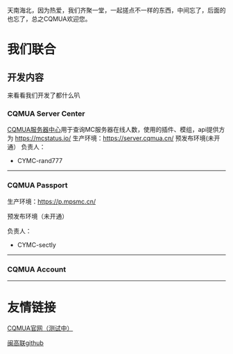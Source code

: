 天南海北，因为热爱，我们齐聚一堂，一起搓点不一样的东西，中间忘了，后面的也忘了，总之CQMUA欢迎您。
# 我们联合

## 开发内容
来看看我们开发了都什么叭
### CQMUA Server Center
[CQMUA服务器中心](https://github.com/CQMUA/CQMUA-MC-ServerCenter)用于查询MC服务器在线人数，使用的插件、模组，api提供方为 https://mcstatus.io/
生产环境：https://server.cqmua.cn/
预发布环境(未开通）
负责人：
- CYMC-rand777

---

### CQMUA Passport

生产环境：https://p.mpsmc.cn/

预发布环境（未开通）

负责人：

- CYMC-sectly



---

### CQMUA Account





---









# 友情链接

[CQMUA官网（测试中）](https://wiki.cqmua.cn/)



[闽高联github](https://github.com/FJMUA)
